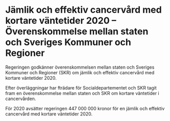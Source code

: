 # Jämlik och effektiv cancervård med kortare väntetider 2020 – Överenskommelse mellan staten och Sveriges Kommuner och Regioner

Regeringen godkänner överenskommelsen mellan staten och Sveriges Kommuner och Regioner (SKR) om jämlik och effektiv cancervård med kortare väntetider 2020.

Efter överläggningar har fträdare för Socialdepartementet och SKR tagit fram en överenskommelse mellan staten och SKR om kortare väntetider i cancervården.

För 2020 avsätter regeringen 447 000 000 kronor för en jämlik och effektiv cancervård med kortare väntetider 2020.
